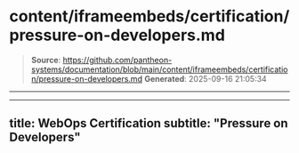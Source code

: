 # content/iframeembeds/certification/pressure-on-developers.md

> **Source**: https://github.com/pantheon-systems/documentation/blob/main/content/iframeembeds/certification/pressure-on-developers.md
> **Generated**: 2025-09-16 21:05:34

---

---
title: WebOps Certification
subtitle: "Pressure on Developers"
---

<Partial file="certification-guide/pressure-on-developers.md" />
